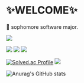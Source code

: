 # ✨WELCOME✨
🌱 sophomore software major. 

<a href ="https://www.instagram.com/jiho__lee_/" ><img src="https://img.shields.io/badge/Instagram-F3F5F5?style=flat&logo=instagram&logoColor=000000"/></a>

<img src="https://img.shields.io/badge/C-F3F5F5?style=flat&logo=c&logoColor=000000"/></a>
<img src="https://img.shields.io/badge/C++-F3F5F5?style=flat&logo=cplusplus&logoColor=000000"/></a>
<img src="https://img.shields.io/badge/Python-F3F5F5?style=flat&logo=python&logoColor=000000"/></a>

[![Solved.ac Profile](http://mazassumnida.wtf/api/v2/generate_badge?boj=dlwlgh0111)](https://solved.ac/dlwlgh0111/)
<img src="http://mazandi.herokuapp.com/api?handle=dlwlgh0111&theme=(dark)"/>


![Anurag's GitHub stats](https://github-readme-stats.vercel.app/api?username=JihoLeec&show_icons=true&theme=dark)

